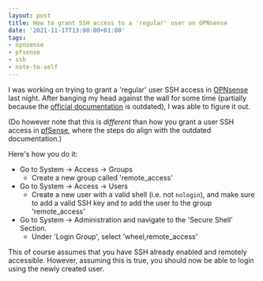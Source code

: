 ```yaml
---
layout: post
title: How to grant SSH access to a 'regular' user on OPNsense
date: '2021-11-17T13:00:00+01:00'
tags:
- opnsense
- pfsense
- ssh
- note-to-self
---
```


I was working on trying to grant a 'regular' user SSH access in [OPNsense](https://opnsense.org/) last night. After banging my head against the wall for some time (partially because the [official documentation](https://docs.opnsense.org/manual/how-tos/user-local.html) is outdated), I was able to figure it out.

(Do however note that this is *different* than how you grant a user SSH access in [pfSense](https://www.pfsense.org/), where the steps do align with the outdated documentation.)

Here's how you do it:

* Go to System -> Access -> Groups
  * Create a new group called 'remote_access'
* Go to System -> Access -> Users
  * Create a new user with a valid shell (i.e. not `nologin`), and make sure to add a valid SSH key and to add the user to the group 'remote_access'
* Go to System -> Administration and navigate to the 'Secure Shell' Section.
  * Under 'Login Group', select 'wheel,remote_access'

This of course assumes that you have SSH already enabled and remotely accessible. However, assuming this is true, you should now be able to login using the newly created user.
